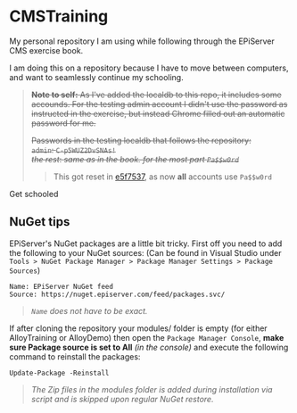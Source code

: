 # CMSTraining

My personal repository I am using while following through the EPiServer CMS exercise book.

I am doing this on a repository because I have to move between computers, and want to seamlessly continue my schooling.

> ~~**Note to self:** As I've added the localdb to this repo, it includes some accounds.
> For the testing admin account I didn't use the password as instructed in the exercise, but instead Chrome filled out an automatic password for me.~~
>
> ~~Passwords in the testing localdb that follows the repository:  
> `admin`: `C-p5WUZ2DvSNAs!`  
> _the rest_: _same as in the book. for the most part `Pa$$w0rd`_~~
>
> > This got reset in [e5f7537](https://github.com/jilleJr/CMSTraining/commit/e5f7537b59805f167f0893d094ac820eb571a0cc),
> > as now __all__ accounts use `Pa$$w0rd`

Get schooled

## NuGet tips

EPiServer's NuGet packages are a little bit tricky. First off you need to add the following to your NuGet sources:
(Can be found in Visual Studio under `Tools > NuGet Package Manager > Package Manager Settings > Package Sources`)

```
Name: EPiServer NuGet feed
Source: https://nuget.episerver.com/feed/packages.svc/
```

> _`Name` does not have to be exact._

If after cloning the repository your modules/ folder is empty (for either AlloyTraining or AlloyDemo)
then open the `Package Manager Console`, **make sure Package source is set to All** _(in the console)_ and execute the following command to reinstall the packages:

```
Update-Package -Reinstall
```

> _The Zip files in the modules folder is added during installation via script and is skipped upon regular NuGet restore._
